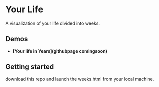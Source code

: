 # Your Life

A visualization of your life divided into weeks.

## Demos
 - **[Your life in Years](githubpage comingsoon)**


## Getting started
 download this repo and launch the weeks.html from your local machine. 
